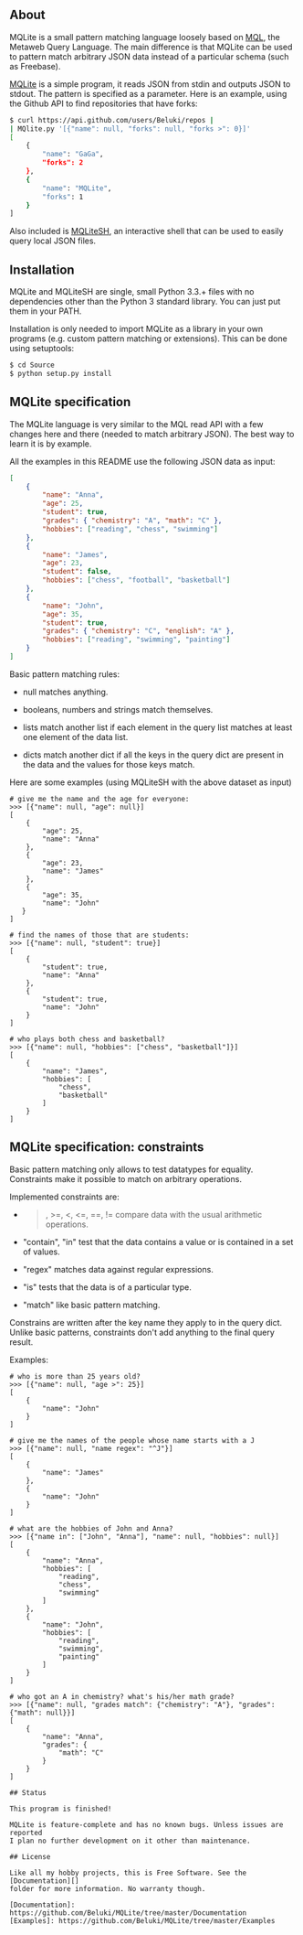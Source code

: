 
## About

MQLite is a small pattern matching language loosely based on [MQL][], the
Metaweb Query Language. The main difference is that MQLite can be used
to pattern match arbitrary JSON data instead of a particular schema (such
as Freebase).

[MQLite][] is a simple program, it reads JSON from stdin and outputs JSON to
stdout. The pattern is specified as a parameter. Here is an example,
using the Github API to find repositories that have forks:

```bash
$ curl https://api.github.com/users/Beluki/repos |
| MQlite.py '[{"name": null, "forks": null, "forks >": 0}]'
[
    {
        "name": "GaGa",
        "forks": 2
    },
    {
        "name": "MQLite",
        "forks": 1
    }
]
```

Also included is [MQLiteSH][], an interactive shell that can be used to easily
query local JSON files.

[MQL]: http://mql.freebaseapps.com/index.html
[MQLite]: https://github.com/Beluki/MQLite/blob/master/Source/MQLite.py
[MQLiteSH]: https://github.com/Beluki/MQLite/blob/master/Source/MQLiteSH.py

## Installation

MQLite and MQLiteSH are single, small Python 3.3.+ files with no dependencies
other than the Python 3 standard library. You can just put them in your PATH.

Installation is only needed to import MQLite as a library in your own programs
(e.g. custom pattern matching or extensions). This can be done using setuptools:

```bash
$ cd Source
$ python setup.py install
```

## MQLite specification

The MQLite language is very similar to the MQL read API with a few changes
here and there (needed to match arbitrary JSON). The best way to learn it is
by example.

All the examples in this README use the following JSON data as input:

```json
[
    {
        "name": "Anna",
        "age": 25,
        "student": true,
        "grades": { "chemistry": "A", "math": "C" },
        "hobbies": ["reading", "chess", "swimming"]
    },
    {
        "name": "James",
        "age": 23,
        "student": false,
        "hobbies": ["chess", "football", "basketball"]
    },
    {
        "name": "John",
        "age": 35,
        "student": true,
        "grades": { "chemistry": "C", "english": "A" },
        "hobbies": ["reading", "swimming", "painting"]
    }
]
```

Basic pattern matching rules:

* null matches anything.

* booleans, numbers and strings match themselves.

* lists match another list if each element in the query list
  matches at least one element of the data list.

* dicts match another dict if all the keys in the query dict
  are present in the data and the values for those keys match.

Here are some examples (using MQLiteSH with the above dataset as input)

```
# give me the name and the age for everyone:
>>> [{"name": null, "age": null}]
[
    {
        "age": 25,
        "name": "Anna"
    },
    {
        "age": 23,
        "name": "James"
    },
    {
        "age": 35,
        "name": "John"
   }
]

# find the names of those that are students:
>>> [{"name": null, "student": true}]
[
    {
        "student": true,
        "name": "Anna"
    },
    {
        "student": true,
        "name": "John"
    }
]

# who plays both chess and basketball?
>>> [{"name": null, "hobbies": ["chess", "basketball"]}]
[
    {
        "name": "James",
        "hobbies": [
            "chess",
            "basketball"
        ]
    }
]
```

## MQLite specification: constraints

Basic pattern matching only allows to test datatypes for equality. Constraints
make it possible to match on arbitrary operations.

Implemented constraints are:

* >, >=, <, <=, ==, != compare data with the usual arithmetic operations.

* "contain", "in" test that the data contains a value or is contained in a set of values.

* "regex" matches data against regular expressions.

* "is" tests that the data is of a particular type.

* "match" like basic pattern matching.

Constrains are written after the key name they apply to in the query dict.
Unlike basic patterns, constraints don't add anything to the final query result.

Examples:

```
# who is more than 25 years old?
>>> [{"name": null, "age >": 25}]
[
    {
        "name": "John"
    }
]

# give me the names of the people whose name starts with a J
>>> [{"name": null, "name regex": "^J"}]
[
    {
        "name": "James"
    },
    {
        "name": "John"
    }
]

# what are the hobbies of John and Anna?
>>> [{"name in": ["John", "Anna"], "name": null, "hobbies": null}]
[
    {
        "name": "Anna",
        "hobbies": [
            "reading",
            "chess",
            "swimming"
        ]
    },
    {
        "name": "John",
        "hobbies": [
            "reading",
            "swimming",
            "painting"
        ]
    }
]

# who got an A in chemistry? what's his/her math grade?
>>> [{"name": null, "grades match": {"chemistry": "A"}, "grades": {"math": null}}]
[
    {
        "name": "Anna",
        "grades": {
            "math": "C"
        }
    }
]

## Status

This program is finished!

MQLite is feature-complete and has no known bugs. Unless issues are reported
I plan no further development on it other than maintenance.

## License

Like all my hobby projects, this is Free Software. See the [Documentation][]
folder for more information. No warranty though.

[Documentation]: https://github.com/Beluki/MQLite/tree/master/Documentation
[Examples]: https://github.com/Beluki/MQLite/tree/master/Examples

